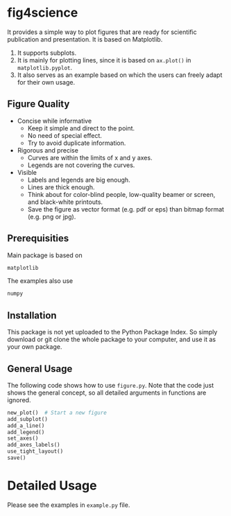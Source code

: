 # fig4science
It provides a simple way to plot figures that are ready for scientific publication and presentation. It is based on Matplotlib.

1. It supports subplots.
2. It is mainly for plotting lines, since it is based on `ax.plot()` in `matplotlib.pyplot`.
3. It also serves as an example based on which the users can freely adapt for their own usage.

## Figure Quality

* Concise while informative
    * Keep it simple and direct to the point.
    * No need of special effect.
    * Try to avoid duplicate information.
* Rigorous and precise
    * Curves are within the limits of x and y axes.
    * Legends are not covering the curves.
* Visible
    * Labels and legends are big enough.
    * Lines are thick enough.
    * Think about for color-blind people, low-quality beamer or screen, and black-white printouts.
    * Save the figure as vector format (e.g. pdf or eps) than bitmap format (e.g. png or jpg).
    

## Prerequisities
Main package is based on 
```python
matplotlib
```

The examples also use
```python
numpy
```


## Installation
This package is not yet uploaded to the Python Package Index. So simply download or git clone the whole package to your computer,
and use it as your own package. 


## General Usage
The following code shows how to use `figure.py`. Note that the code just shows the general concept, so all detailed arguments in functions are ignored.
```python
new_plot()  # Start a new figure
add_subplot()
add_a_line()
add_legend()
set_axes()
add_axes_labels()
use_tight_layout()
save()
```

# Detailed Usage
Please see the examples in `example.py` file.
